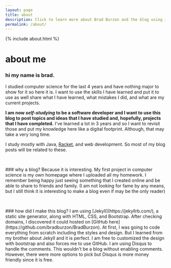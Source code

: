```yaml
---
layout: page
title: about
description: Click to learn more about Brad Burzon and the blog using Jekyll and hosted on GitHub.
permalink: /about/
---
```

{% include about.html %}
# about me
### hi my name is brad.
I studied computer science for the last 4 years and have nothing major to show for it so here it is. I want to use the skills I have learned and put it to use as well share what I have learned, what mistakes I did, and what are my current projects.

**I am now *self-studying* to be a software developer and I want to use this blog to post topics and ideas that I have studied and, hopefully, projects that I have completed.** I've learned a lot in 3 years and so I want to revisit those and put my knowledge here like a digital footprint. Although, that may take a very long time.

 I study mostly with Java, [Racket](https://racket-lang.org/), and web development. So most of my blog posts will be related to these.
<p>&nbsp;</p>
### why a blog?
Because it is interesting. My first project in computer science is my own homepage where I uploaded all my homework. I remember being happy just seeing something that I created online and be able to share to friends and family. (I am not looking for fame by any means, but I still think it is interesting to make a blog even if may be the only reader)
<p>&nbsp;</p>
### how did I make this blog?
I am using [Jekyll](https://jekyllrb.com/), a static site generator, along with HTML, CSS, and Bootstrap. After checking domains, I discovered it could hosted on [GitHub here](https://github.com/bradburzon/BradBurzon). At first, I was going to code everything from scratch including the styles and design. But I learned from my brother about Jekyll and it is perfect. I am free to customized the design with bootstrap and also forces me to use GitHub.
I am using Disqus to handle the comments. This wouldn't be a blog without enabling comments. However, there were more options to pick but Disqus is more money friendly since it is free.
<p>&nbsp;</p>
